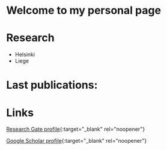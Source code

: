 # Welcome to my personal page

# Research

* Helsinki
* Liege

# Last publications:

# Links

[Research Gate profile](https://www.researchgate.net/profile/Igor_Pessi){:target="_blank" rel="noopener"}
  
[Google Scholar profile](https://scholar.google.com/citations?user=eS3B3UAAAAAJ&hl=en){:target="_blank" rel="noopener"}

